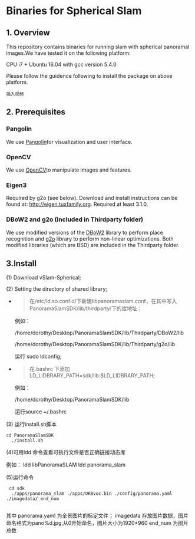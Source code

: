 # Binaries for Spherical Slam 

##  1. Overview
This repository contains binaries for running slam with spherical panoramal images.We have tested it on the following platform:

CPU i7 + Ubuntu 16.04 with gcc version 5.4.0

Please follow the guidence following to install the package on above platform.


```
插入视频
```
##  2. Prerequisites

### Pangolin
We use [Pangolin](https://github.com/stevenlovegrove/Pangolin)for visualization and user interface.

### OpenCV
We use [OpenCV](https://opencv.org/)to manipulate images and features.

### Eigen3
Required by g2o (see below). Download and install instructions can be found at: http://eigen.tuxfamily.org. Required at least 3.1.0.

### DBoW2 and g2o (Included in Thirdparty folder)
We use modified versions of the [DBoW2](https://github.com/dorian3d/DBoW2) library to perform place recognition and [g2o](https://github.com/RainerKuemmerle/g2o) library to perform non-linear optimizations. Both modified libraries (which are BSD) are included in the Thirdparty folder.

## 3.Install
(1) Download vSlam-Spherical;

(2) Setting the directory of shared library;

- >  在/etc/ld.so.conf.d/下新建libpanoramaslam.conf，在其中写入PanoramaSlamSDK/lib/thirdparty/下的库地址；

    例如：
    
    /home/dorothy/Desktop/PanoramaSlamSDK/lib/Thirdparty/DBoW2/lib
          
    /home/dorothy/Desktop/PanoramaSlamSDK/lib/Thirdparty/g2o/lib
        
    运行 sudo ldconfig;
- > 在.bashrc 下添加 LD_LIDBRARY_PATH=sdk/lib:$LD_LIDBRARY_PATH;

    例如：
    
    /home/dorothy/Desktop/PanoramaSlamSDK/lib
    
    运行source ~/.bashrc

(3) 运行install.sh脚本
    
```
cd PanoramaSlamSDK
  ./install.sh
```

(4)可用ldd 命令查看可执行文件是否正确链接动态库

例如：
       ldd libPanoramaSLAM
       ldd panorama_slam

(5)运行命令

```
 cd sdk
  ./apps/panorama_slam ./apps/ORBvoc.bin ./config/panorama.yaml ./imagedata/ end_num
  
```

其中 panorama.yaml 为全景图片的标定文件；
       imagedata 存放图片数据，图片命名格式为pano%d.jpg,从0开始命名，图片大小为1920*960
       end_num 为图片总数

